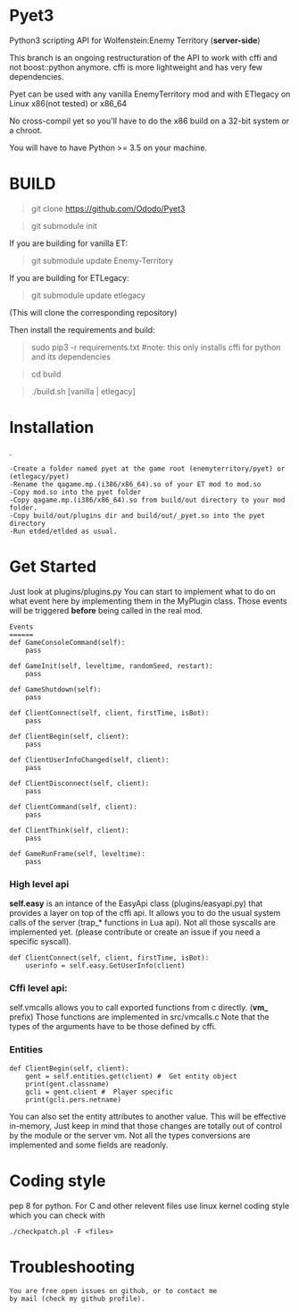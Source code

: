 Pyet3
=====


Python3 scripting API for Wolfenstein:Enemy Territory  (**server-side**)

This branch is an ongoing restructuration of the API to work with cffi and not boost::python anymore.
cffi is more lightweight and has very few dependencies.

Pyet can be used with any vanilla EnemyTerritory mod and with ETlegacy on Linux x86(not tested) or x86_64

No cross-compil yet so you'll have to do the x86 build on a 32-bit system or a chroot.

You will have to have Python >= 3.5 on your machine.

BUILD
============
>git clone https://github.com/Ododo/Pyet3

>git submodule init

If you are building for vanilla ET:
>git submodule update Enemy-Territory

If you are building for ETLegacy:
>git submodule update etlegacy

(This will clone the corresponding repository)

Then install the requirements and build:

>sudo pip3 -r requirements.txt #note: this only installs cffi for python and its dependencies

>cd build

>./build.sh [vanilla | etlegacy]


Installation
============
.

    -Create a folder named pyet at the game root (enemyterritory/pyet) or (etlegacy/pyet) 
    -Rename the qagame.mp.(i386/x86_64).so of your ET mod to mod.so
    -Copy mod.so into the pyet folder
    -Copy qagame.mp.(i386/x86_64).so from build/out directory to your mod folder.
    -Copy build/out/plugins dir and build/out/_pyet.so into the pyet directory 
    -Run etded/etlded as usual.
    
    
Get Started
===========

Just look at plugins/plugins.py
You can start to implement what to do on what event here by implementing them in the
MyPlugin class. Those events will be triggered **before** being called in the real mod.

       
  
    Events
    ======
    def GameConsoleCommand(self):
        pass

    def GameInit(self, leveltime, randomSeed, restart):
        pass

    def GameShutdown(self):
        pass

    def ClientConnect(self, client, firstTime, isBot):
        pass

    def ClientBegin(self, client):
        pass

    def ClientUserInfoChanged(self, client):
        pass

    def ClientDisconnect(self, client):
        pass

    def ClientCommand(self, client):
        pass

    def ClientThink(self, client):
        pass

    def GameRunFrame(self, leveltime):
        pass



### High level api
**self.easy** is an intance of the EasyApi class (plugins/easyapi.py)  that provides a layer on top of the cffi
api. It allows you to do the usual system calls of the server (trap_* functions in Lua api).
Not all those syscalls are implemented yet. (please contribute or create an issue if you need a specific syscall).


    def ClientConnect(self, client, firstTime, isBot):
        userinfo = self.easy.GetUserInfo(client)


### Cffi level api:
self.vmcalls allows you to call exported functions from c directly. (**vm_** prefix)
Those functions are implemented in src/vmcalls.c
Note that the types of the arguments have to be those defined by cffi.


### Entities

    def ClientBegin(self, client):
        gent = self.entities.get(client) #  Get entity object
        print(gent.classname)
        gcli = gent.client #  Player specific
        print(gcli.pers.netname)
        
 You can also set the entity attributes to another value. This will be effective in-memory,
 Just keep in mind that those changes are totally out of control by the module or the server vm.
Not all the types conversions are implemented and some fields are readonly.

Coding style
================

pep 8 for python.
For C and other relevent files use linux kernel coding style which you can check with 
		
	./checkpatch.pl -F <files>
    
Troubleshooting
================

    You are free open issues on github, or to contact me 
    by mail (check my github profile).

        
    
        
    
    
